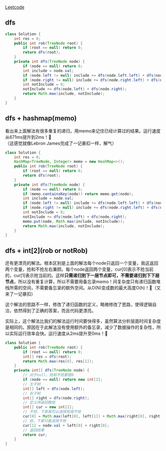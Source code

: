 [Leetcode](https://leetcode.com/problems/house-robber-iii/)

## dfs
```java
class Solution {
    int res = 0;
    public int rob(TreeNode root) {
        if (root == null) return 0;
        return dfs(root);
    }
    private int dfs(TreeNode node) {
        if (node == null) return 0;
        int include = node.val;
        if (node.left != null) include += dfs(node.left.left) + dfs(node.left.right);
        if (node.right != null) include += dfs(node.right.left) + dfs(node.right.right);
        int notInclude = 0;
        notInclude += dfs(node.left) + dfs(node.right);
        return Math.max(include, notInclude);
    }
}
```
## dfs + hashmap(memo)
看出来上面解法有很多重复的递归，用memo来记住已经计算过的结果。运行速度从671ms提升到2ms！:triumph:（这感觉就像Lebron James完成了一记暴扣一样，解气）
```java
class Solution {
    int res = 0;
    HashMap<TreeNode, Integer> memo = new HashMap<>();
    public int rob(TreeNode root) {
        if (root == null) return 0;
        return dfs(root);
    }
    private int dfs(TreeNode node) {
        if (node == null) return 0;
        if (memo.containsKey(node)) return memo.get(node);
        int include = node.val;
        if (node.left != null) include += dfs(node.left.left) + dfs(node.left.right);
        if (node.right != null) include += dfs(node.right.left) + dfs(node.right.right);
        int notInclude = 0;
        notInclude += dfs(node.left) + dfs(node.right);
        memo.put(node, Math.max(include, notInclude));
        return Math.max(include, notInclude);
    }
}
```
## dfs + int[2](rob or notRob)
还有更漂亮的解法。根本区别是上面的解法每个node只返回一个变量，我这返回两个变量，抢和不抢左右兼顾。每个node返回两个变量，cur[0]表示不抢当前的，cur[1]表示抢当前的。这样**只需递归到下一层节点即可，不需要递归到下下层节点**，所以没有重复计算，所以不需要用备忘录memo！间复杂度只有递归函数堆栈所需的空间，不需要备忘录的额外空间。从O(N)变成数的最大高度O(h)！:triumph:（又来了一记暴扣）

这个解法的思路不一样，修改了递归函数的定义，略微修改了思路，使得逻辑自洽，依然得到了正确的答案，而且代码更漂亮。

实际上，这个解法比我们的解法运行时间要快得多，虽然算法分析层面时间复杂度是相同的。原因在于此解法没有使用额外的备忘录，减少了数据操作的复杂性，所以实际运行效率会快。运行速度从2ms提升至0ms！:triumph:

```java
class Solution {
    public int rob(TreeNode root) {
        if (root == null) return 0;
        int[] res = dfs(root);
        return Math.max(res[0], res[1]);
    }
    private int[] dfs(TreeNode node) {
        // 对于null，抢和不抢都是0
        if (node == null) return new int[2];
        // 左子树
        int[] left = dfs(node.left);
        // 右子树
        int[] right = dfs(node.right);
        // 定义待返回数组
        int[] cur = new int[2];
        // 不抢，下家我可以选择抢或不抢
        cur[0] = Math.max(left[0], left[1]) + Math.max(right[0], right[1]);
        // 抢，下家只能选择不抢
        cur[1] = node.val + left[0] + right[0];
        // 返回结果
        return cur;
    }
}
```
